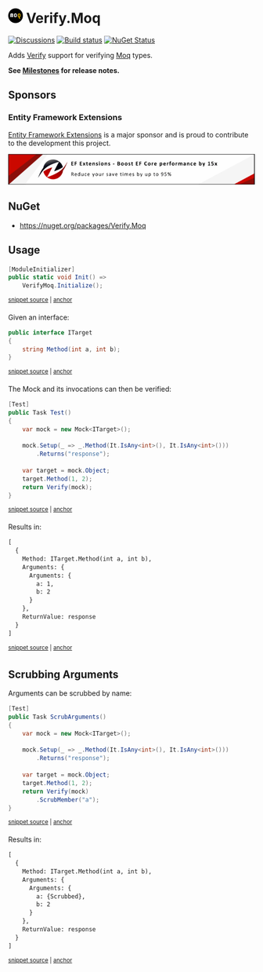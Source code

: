 # <img src="/src/icon.png" height="30px"> Verify.Moq

[![Discussions](https://img.shields.io/badge/Verify-Discussions-yellow?svg=true&label=)](https://github.com/orgs/VerifyTests/discussions)
[![Build status](https://ci.appveyor.com/api/projects/status/07apa0wm0lxulr5o?svg=true)](https://ci.appveyor.com/project/SimonCropp/Verify-Moq)
[![NuGet Status](https://img.shields.io/nuget/v/Verify.Moq.svg)](https://www.nuget.org/packages/Verify.Moq/)

Adds [Verify](https://github.com/VerifyTests/Verify) support for verifying [Moq](https://github.com/moq/moq4) types.

**See [Milestones](../../milestones?state=closed) for release notes.**


## Sponsors

### Entity Framework Extensions<!-- include: zzz. path: /docs/zzz.include.md -->

[Entity Framework Extensions](https://entityframework-extensions.net/) is a major sponsor and is proud to contribute to the development this project.

[![Entity Framework Extensions](docs/zzz.png)](https://entityframework-extensions.net)<!-- endInclude -->


## NuGet

 * https://nuget.org/packages/Verify.Moq


## Usage

<!-- snippet: Enable -->
<a id='snippet-Enable'></a>
```cs
[ModuleInitializer]
public static void Init() =>
    VerifyMoq.Initialize();
```
<sup><a href='/src/Tests/ModuleInitializer.cs#L3-L9' title='Snippet source file'>snippet source</a> | <a href='#snippet-Enable' title='Start of snippet'>anchor</a></sup>
<!-- endSnippet -->

Given an interface:

<!-- snippet: ITarget.cs -->
<a id='snippet-ITarget.cs'></a>
```cs
public interface ITarget
{
    string Method(int a, int b);
}
```
<sup><a href='/src/Tests/ITarget.cs#L1-L4' title='Snippet source file'>snippet source</a> | <a href='#snippet-ITarget.cs' title='Start of snippet'>anchor</a></sup>
<!-- endSnippet -->

The Mock and its invocations can then be verified:

<!-- snippet: ReceivedCalls -->
<a id='snippet-ReceivedCalls'></a>
```cs
[Test]
public Task Test()
{
    var mock = new Mock<ITarget>();

    mock.Setup(_ => _.Method(It.IsAny<int>(), It.IsAny<int>()))
        .Returns("response");

    var target = mock.Object;
    target.Method(1, 2);
    return Verify(mock);
}
```
<sup><a href='/src/Tests/Tests.cs#L4-L19' title='Snippet source file'>snippet source</a> | <a href='#snippet-ReceivedCalls' title='Start of snippet'>anchor</a></sup>
<!-- endSnippet -->

Results in:

<!-- snippet: Tests.Test.verified.txt -->
<a id='snippet-Tests.Test.verified.txt'></a>
```txt
[
  {
    Method: ITarget.Method(int a, int b),
    Arguments: {
      Arguments: {
        a: 1,
        b: 2
      }
    },
    ReturnValue: response
  }
]
```
<sup><a href='/src/Tests/Tests.Test.verified.txt#L1-L12' title='Snippet source file'>snippet source</a> | <a href='#snippet-Tests.Test.verified.txt' title='Start of snippet'>anchor</a></sup>
<!-- endSnippet -->


## Scrubbing Arguments

Arguments can be scrubbed by name:

<!-- snippet: ScrubArguments -->
<a id='snippet-ScrubArguments'></a>
```cs
[Test]
public Task ScrubArguments()
{
    var mock = new Mock<ITarget>();

    mock.Setup(_ => _.Method(It.IsAny<int>(), It.IsAny<int>()))
        .Returns("response");

    var target = mock.Object;
    target.Method(1, 2);
    return Verify(mock)
        .ScrubMember("a");
}
```
<sup><a href='/src/Tests/Tests.cs#L21-L37' title='Snippet source file'>snippet source</a> | <a href='#snippet-ScrubArguments' title='Start of snippet'>anchor</a></sup>
<!-- endSnippet -->

Results in:

<!-- snippet: Tests.ScrubArguments.verified.txt -->
<a id='snippet-Tests.ScrubArguments.verified.txt'></a>
```txt
[
  {
    Method: ITarget.Method(int a, int b),
    Arguments: {
      Arguments: {
        a: {Scrubbed},
        b: 2
      }
    },
    ReturnValue: response
  }
]
```
<sup><a href='/src/Tests/Tests.ScrubArguments.verified.txt#L1-L12' title='Snippet source file'>snippet source</a> | <a href='#snippet-Tests.ScrubArguments.verified.txt' title='Start of snippet'>anchor</a></sup>
<!-- endSnippet -->

